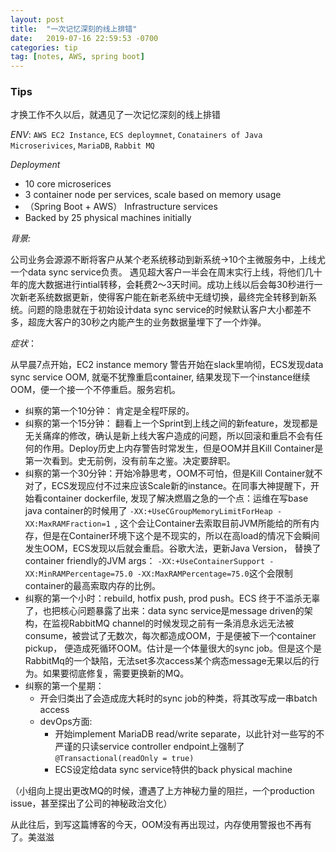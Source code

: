 ```yaml
---
layout: post
title:  "一次记忆深刻的线上排错"
date:   2019-07-16 22:59:53 -0700
categories: tip
tag: [notes, AWS, spring boot]
---
```


### Tips

才换工作不久以后，就遇见了一次记忆深刻的线上排错

*ENV*: `AWS EC2 Instance`, `ECS deploymnet`, `Conatainers of Java Microserivices`, `MariaDB`, `Rabbit MQ`

*Deployment*
- 10 core microserices
- 3 container node per services, scale based on memory usage
- （Spring Boot + AWS） Infrastructure services
- Backed by 25 physical machines initially

*背景:* 

公司业务会源源不断将客户从某个老系统移动到新系统->10个主微服务中，上线尤一个data sync service负责。 遇见超大客户一半会在周末实行上线，将他们几十年的庞大数据进行intial转移，会耗费2～3天时间。成功上线以后会每30秒进行一次新老系统数据更新，使得客户能在新老系统中无缝切换，最终完全转移到新系统。问题的隐患就在于初始设计data sync service的时候默认客户大小都差不多，超庞大客户的30秒之内能产生的业务数据量埋下了一个炸弹。

*症状*：

从早晨7点开始，EC2 instance memory 警告开始在slack里响彻，ECS发现data sync service OOM, 就毫不犹豫重启container, 结果发现下一个instance继续OOM，便一个接一个不停重启。服务宕机。

- 纠察的第一个10分钟： 肯定是全程吓尿的。
- 纠察的第一个15分钟： 翻看上一个Sprint到上线之间的新feature，发现都是无关痛痒的修改，确认是新上线大客户造成的问题，所以回滚和重启不会有任何的作用。Deploy历史上内存警告时常发生，但是OOM并且Kill Container是第一次看到。史无前例，没有前车之鉴。决定要辞职。
- 纠察的第一个30分钟：开始冷静思考，OOM不可怕，但是Kill Container就不对了，ECS发现应付不过来应该Scale新的instance。在同事大神提醒下，开始看container dockerfile, 发现了解决燃眉之急的一个点：运维在写base java container的时候用了
```-XX:+UseCGroupMemoryLimitForHeap -XX:MaxRAMFraction=1 ```, 这个会让Container去索取目前JVM所能给的所有内存，但是在Container环境下这个是不现实的，所以在高load的情况下会瞬间发生OOM，ECS发现以后就会重启。谷歌大法，更新Java Version， 替换了container friendly的JVM args： ```-XX:+UseContainerSupport -XX:MinRAMPercentage=75.0 -XX:MaxRAMPercentage=75.0```这个会限制container的最高索取内存的比例。
- 纠察的第一个小时：rebuild, hotfix push, prod push。ECS 终于不滥杀无辜了，也把核心问题暴露了出来：data sync service是message driven的架构，在监视RabbitMQ channel的时候发现之前有一条消息永远无法被consume，被尝试了无数次，每次都造成OOM，于是便被下一个container pickup， 便造成死循环OOM。估计是一个体量很大的sync job。但是这个是RabbitMq的一个缺陷，无法set多次access某个病态message无果以后的行为。如果要彻底修复，需要更换新的MQ。
- 纠察的第一个星期：
  - 开会归类出了会造成庞大耗时的sync job的种类，将其改写成一串batch access
  - devOps方面:
    - 开始implement MariaDB read/write separate，以此针对一些写的不严谨的只读service controller endpoint上强制了```@Transactional(readOnly = true)```
    - ECS设定给data sync service特供的back physical machine

（小组向上提出更改MQ的时候，遭遇了上方神秘力量的阻拦，一个production issue，甚至探出了公司的神秘政治文化）

从此往后，到写这篇博客的今天，OOM没有再出现过，内存使用警报也不再有了。美滋滋